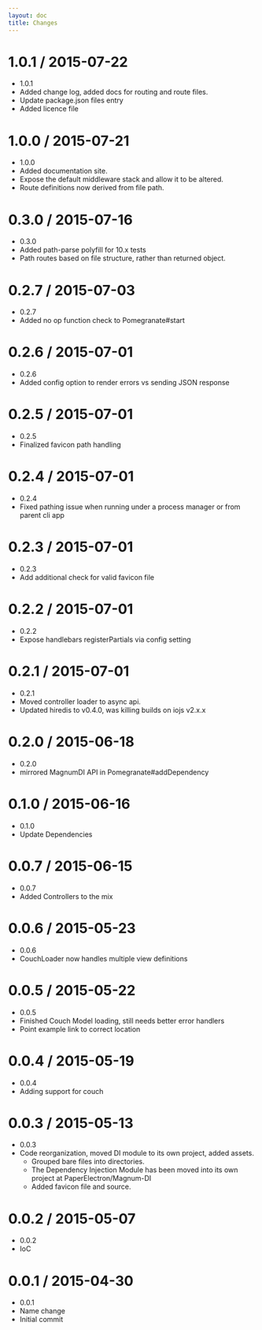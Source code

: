 ```yaml
---
layout: doc
title: Changes
---
```


1.0.1 / 2015-07-22
==================

  * 1.0.1
  * Added change log, added docs for routing and route files.
  * Update package.json files entry
  * Added licence file

1.0.0 / 2015-07-21
==================
  * 1.0.0
  * Added documentation site.
  * Expose the default middleware stack and allow it to be altered.
  * Route definitions now derived from file path.

0.3.0 / 2015-07-16
==================

  * 0.3.0
  * Added path-parse polyfill for 10.x tests
  * Path routes based on file structure, rather than returned object.

0.2.7 / 2015-07-03
==================

  * 0.2.7
  * Added no op function check to Pomegranate#start

0.2.6 / 2015-07-01
==================

  * 0.2.6
  * Added config option to render errors vs sending JSON response

0.2.5 / 2015-07-01
==================

  * 0.2.5
  * Finalized favicon path handling

0.2.4 / 2015-07-01
==================

  * 0.2.4
  * Fixed pathing issue when running under a process manager or from parent cli app

0.2.3 / 2015-07-01
==================

  * 0.2.3
  * Add additional check for valid favicon file

0.2.2 / 2015-07-01
==================

  * 0.2.2
  * Expose handlebars registerPartials via config setting

0.2.1 / 2015-07-01
==================

  * 0.2.1
  * Moved controller loader to async api.
  * Updated hiredis to v0.4.0, was killing builds on iojs v2.x.x

0.2.0 / 2015-06-18
==================

  * 0.2.0
  * mirrored MagnumDI API in Pomegranate#addDependency

0.1.0 / 2015-06-16
==================

  * 0.1.0
  * Update Dependencies

0.0.7 / 2015-06-15
==================

  * 0.0.7
  * Added Controllers to the mix

0.0.6 / 2015-05-23
==================

  * 0.0.6
  * CouchLoader now handles multiple view definitions

0.0.5 / 2015-05-22
==================

  * 0.0.5
  * Finished Couch Model loading, still needs better error handlers
  * Point example link to correct location

0.0.4 / 2015-05-19
==================

  * 0.0.4
  * Adding support for couch

0.0.3 / 2015-05-13
==================

  * 0.0.3
  * Code reorganization, moved DI module to its own project, added assets.
    * Grouped bare files into directories.
    * The Dependency Injection Module has been moved into its own project at PaperElectron/Magnum-DI
    * Added favicon file and source.

0.0.2 / 2015-05-07
==================

  * 0.0.2
  * IoC


0.0.1 / 2015-04-30
==================

  * 0.0.1
  * Name change
  * Initial commit
